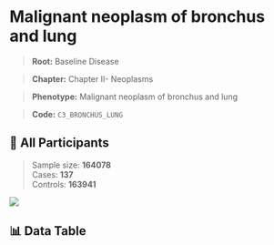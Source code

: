 # Malignant neoplasm of bronchus and lung

> **Root:** Baseline Disease  

> **Chapter:** Chapter II- Neoplasms  

> **Phenotype:** Malignant neoplasm of bronchus and lung  

> **Code:** `C3_BRONCHUS_LUNG`

## 🧪 All Participants  
> Sample size: **164078**  
> Cases: **137**  
> Controls: **163941**
<img src="/Sensitive/Figures/ALL/Baseline/C3_BRONCHUS_LUNG.png"/>

## 📊 Data Table
<CsvTableMRF src="/Sensitive/Data/ALL/Baseline/LG_C3_BRONCHUS_LUNG.csv"/>

